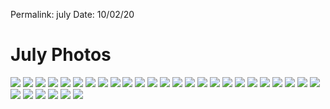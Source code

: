 
Permalink: july
Date: 10/02/20

# July Photos

![][image-1]
![][image-2]
![][image-3]
![][image-4]
![][image-5]
![][image-6]
![][image-7]
![][image-8]
![][image-9]
![][image-10]
![][image-11]
![][image-12]
![][image-13]
![][image-14]
![][image-15]
![][image-16]
![][image-17]
![][image-18]
![][image-19]
![][image-20]
![][image-21]
![][image-22]
![][image-23]
![][image-24]
![][image-25]
![][image-26]
![][image-27]
![][image-28]
![][image-29]
![][image-30]
![][image-31]

[image-1]:	https://i.imgur.com/oFKUDsX.jpg
[image-2]:	https://i.imgur.com/G3kZJG5.jpg
[image-3]:	https://i.imgur.com/CsU7Fv4.jpg
[image-4]:	https://i.imgur.com/BP0WtBq.jpg
[image-5]:	https://i.imgur.com/cVUv3dn.jpg
[image-6]:	https://i.imgur.com/GoJB1sd.jpg
[image-7]:	https://i.imgur.com/NdkeuXG.jpg
[image-8]:	https://i.imgur.com/DlXcD4X.jpg
[image-9]:	https://i.imgur.com/3cDVHtt.jpg
[image-10]:	https://i.imgur.com/zllmKDy.jpg
[image-11]:	https://i.imgur.com/0FeqdcL.jpg
[image-12]:	https://i.imgur.com/CBItLg5.jpg
[image-13]:	https://i.imgur.com/V7oJOth.jpg
[image-14]:	https://i.imgur.com/QQqcp1A.jpg
[image-15]:	https://i.imgur.com/JPRnLqU.jpg
[image-16]:	https://i.imgur.com/mNn5Z6o.jpg
[image-17]:	https://i.imgur.com/iOE0ogB.jpg
[image-18]:	https://i.imgur.com/JBDCY0W.jpg
[image-19]:	https://i.imgur.com/4KDfV9J.jpg
[image-20]:	https://i.imgur.com/xIn8alv.jpg
[image-21]:	https://i.imgur.com/2NqPg3x.jpg
[image-22]:	https://i.imgur.com/BMpRchJ.jpg
[image-23]:	https://i.imgur.com/4UBapUf.jpg
[image-24]:	https://i.imgur.com/YjAionH.jpg
[image-25]:	https://i.imgur.com/hIfKhJV.jpg
[image-26]:	https://i.imgur.com/eWSkx61.jpg
[image-27]:	https://i.imgur.com/cBBqVQZ.jpg
[image-28]:	https://i.imgur.com/wzIvU63.jpg
[image-29]:	https://i.imgur.com/ItnOSLb.jpg
[image-30]:	https://i.imgur.com/QxmYxa6.jpg
[image-31]:	https://i.imgur.com/RwGl77I.jpg
